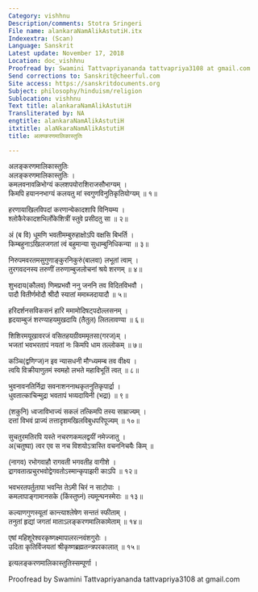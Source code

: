 ```yaml
---
Category: vishhnu
Description/comments: Stotra Sringeri
File name: alankaraNamAlikAstutiH.itx
Indexextra: (Scan)
Language: Sanskrit
Latest update: November 17, 2018
Location: doc_vishhnu
Proofread by: Swamini Tattvapriyananda tattvapriya3108 at gmail.com
Send corrections to: Sanskrit@cheerful.com
Site access: https://sanskritdocuments.org
Subject: philosophy/hinduism/religion
Sublocation: vishhnu
Text title: alankaraNamAlikAstutiH
Transliterated by: NA
engtitle: alankaraNamAlikAstutiH
itxtitle: alaNkaraNamAlikAstutiH
title: अलण्करणमालिकास्तुतिः

---
```

  
 अलङ्करणमालिकास्तुतिः   
अलङ्करणमालिकास्तुतिः ।  
कमलवनावळिभोग्यं कलशपयोराशिराजसौभाग्यम् ।  
किमपि हयाननभाग्यं कलयतु मां स्वगुणविनुतिकृतियोग्यम् ॥ १॥  
  
हरणायाखिलविपदां करणान्येकादशापि विनियम्य ।  
श्लोकैरेकादशभिर्लोकेशित्रीं स्तुवे प्रसीदतु सा ॥ २॥  
  
अं (ब वि) धूमणि भवतीमम्बुरुहाक्षोऽपि वक्षसि बिभर्ति ।  
किम्बहुनाऽखिलजगतां त्वं बहुमान्या सुधाम्बुनिधिकन्या ॥ ३॥  
  
निरुपमवरतमसुगुणाङ्कुरनिकुरुं(बालवा) लभूतां त्वाम् ।  
तुरगवदनस्य तरुणीं तरुणाम्बुजलोचनां श्रये शरणम् ॥ ४॥  
  
शुभदाय(कौलव) णिमप्रभवौ ननु जननि तव विदितविभवौ ।  
पादौ वितीर्णमोदौ श्रीदौ स्यातां ममाब्जदायादौ ॥ ५॥  
  
हरिदर्शनसविकसनं हारि ममामोदिषट्पदोल्लसनम् ।  
हृदयाम्बुजं शरण्याहयमुखदायि (तैतुल) लितलावण्या ॥ ६॥  
  
शिशिरमयूखावरजं वसितहयग्रीवममृतसा(गरज)म् ।  
भजतां भवभरतापं नयतां नः किमपि धाम तल्लोकम् ॥ ७॥  
  
कञ्चि(द्वणिग्ज)न इव न्यासधनी मौग्ध्यमम्ब तव वीक्ष्य ।  
त्वयि विक्रीयाणुतमं स्वमहो लभते महाविभूतिं त्वत् ॥ ८॥  
  
भुवनावनतिर्निद्रा सवनाशननाथकृतनुतिकृपार्द्रा ।  
धुवतात्काचिन्मुद्रा भवतापं भव्यदायिनी (भद्रा) ॥ ९॥  
  
(शकुनि) ध्वजाविभाज्यं सकलं तत्किमपि तस्य साम्राज्यम् ।  
दत्तां विभवं प्राज्यं तत्तादृशमखिलविबुधपरिपूज्यम् ॥ १०॥  
  
सुचतुरमतिरपि यस्ते नचरणकमलद्वयीं नमेज्जातु ।  
अ(चतुष्पा) त्वर एव स नच विशयोऽत्रास्ति वचननिचयैः किम् ॥  
  
(नागव) रभोगवाहौ रागवती भगवतीह वागीशे ।  
द्रागवतात्प्रचुरभवोद्वेगवतोऽस्मान्कृपाझरी काऽपि ॥ १२॥  
  
भवभरतपर्तुतापा भवन्ति तेऽमी चिरं न साटोपाः ।  
कमलापाङ्गामानसके (किंस्तुघ्नं) त्यमून्घनस्मेराः ॥ १३॥  
  
कल्याणगुणस्यूतां कान्त्याश्लेषेण सन्ततं स्फीताम् ।  
तनुतां हृद्यां जगतां माताऽलङ्करणमालिकामेताम् ॥ १४॥  
  
एषां महिशूरेश्वरकृष्णक्ष्मापालरत्नवंशगुरोः ।  
उदिता कृतिर्विजयतां श्रीकृष्णब्रह्मतन्त्रपरकालात् ॥ १५॥  
  
इत्यलङ्करणमालिकास्तुतिस्सम्पूर्णा ।  
  
  
Proofread by Swamini Tattvapriyananda tattvapriya3108 at gmail.com  
  
  
